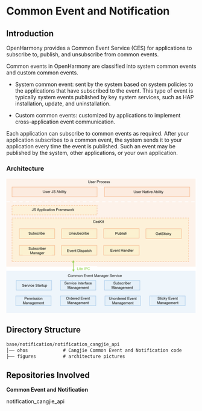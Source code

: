 # Common Event and Notification

## Introduction

OpenHarmony provides a Common Event Service (CES) for applications to subscribe to, publish, and unsubscribe from common events.

Common events in OpenHarmony are classified into system common events and custom common events.

- System common event: sent by the system based on system policies to the applications that have subscribed to the event. This type of event is typically system events published by key system services, such as HAP installation, update, and uninstallation.

- Custom common events: customized by applications to implement cross-application event communication.

Each application can subscribe to common events as required. After your application subscribes to a common event, the system sends it to your application every time the event is published. Such an event may be published by the system, other applications, or your own application.

### Architecture

![](figures/en_cesfwk_architecture_diagram.png "CES Architecture")

## Directory Structure

```
base/notification/notification_cangjie_api
│── ohos             # Cangjie Common Event and Notification code
├── figures          # architecture pictures
```

## Repositories Involved

**Common Event and Notification**

notification_cangjie_api
